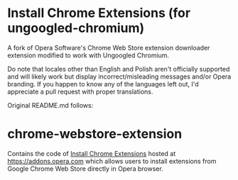 # Install Chrome Extensions (for ungoogled-chromium)

A fork of Opera Software's Chrome Web Store extension downloader extension modified to work with Ungoogled Chromium. 

Do note that locales other than English and Polish aren't officially supported and will likely work but display incorrect/misleading messages and/or Opera branding. If you happen to know any of the languages left out, I'd appreciate a pull request with proper translations.

Original README.md follows:

# chrome-webstore-extension

Contains the code of [Install Chrome Extensions](https://addons.opera.com/en-gb/extensions/details/download-chrome-extension-9/) hosted at https://addons.opera.com which allows users to install extensions from Google Chrome Web Store directly in Opera browser.
